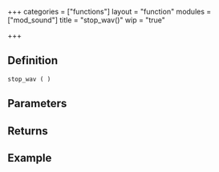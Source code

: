 +++
categories = ["functions"]
layout = "function"
modules = ["mod_sound"]
title = "stop_wav()"
wip = "true"

+++

## Definition

    stop_wav ( )

## Parameters

## Returns

## Example

```
```
